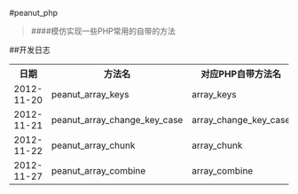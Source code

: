 #peanut_php
> ####模仿实现一些PHP常用的自带的方法

##开发日志
<table>
	<tr>
		<th>日期</th>
		<th>方法名</th>
		<th>对应PHP自带方法名</th>
	</tr>
	<tr>
		<td>2012-11-20</td>
		<td>peanut_array_keys</td>
		<td>array_keys</td>
	</tr>
	<tr>
		<td>2012-11-21</td>
		<td>peanut_array_change_key_case</td>
		<td>array_change_key_case</td>
	</tr>
	<tr>
		<td>2012-11-22</td>
		<td>peanut_array_chunk</td>
		<td>array_chunk</td>
	</tr>
	<tr>
		<td>2012-11-27</td>
		<td>peanut_array_combine</td>
		<td>array_combine</td>
	</tr>
</table>